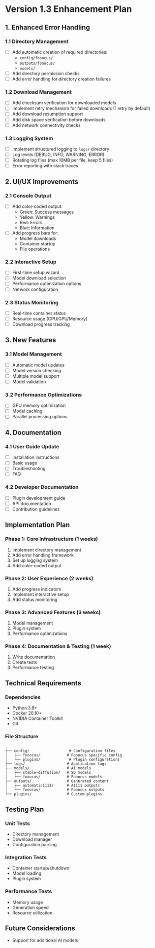# Version 1.3 Enhancement Plan

## 1. Enhanced Error Handling

### 1.1 Directory Management
- [ ] Add automatic creation of required directories:
  - `config/fooocus/`
  - `outputs/fooocus/`
  - `models/`
- [ ] Add directory permission checks
- [ ] Add error handling for directory creation failures

### 1.2 Download Management
- [ ] Add checksum verification for downloaded models
- [ ] Implement retry mechanism for failed downloads (1 retry by default)
- [ ] Add download resumption support
- [ ] Add disk space verification before downloads
- [ ] Add network connectivity checks

### 1.3 Logging System
- [ ] Implement structured logging to `logs/` directory
- [ ] Log levels (DEBUG, INFO, WARNING, ERROR)
- [ ] Rotating log files (max 10MB per file, keep 5 files)
- [ ] Error reporting with stack traces

## 2. UI/UX Improvements

### 2.1 Console Output
- [ ] Add color-coded output:
  - Green: Success messages
  - Yellow: Warnings
  - Red: Errors
  - Blue: Information
- [ ] Add progress bars for:
  - Model downloads
  - Container startup
  - File operations

### 2.2 Interactive Setup
- [ ] First-time setup wizard
- [ ] Model download selection
- [ ] Performance optimization options
- [ ] Network configuration

### 2.3 Status Monitoring
- [ ] Real-time container status
- [ ] Resource usage (CPU/GPU/Memory)
- [ ] Download progress tracking

## 3. New Features

### 3.1 Model Management
- [ ] Automatic model updates
- [ ] Model version checking
- [ ] Multiple model support
- [ ] Model validation

### 3.2 Performance Optimizations
- [ ] GPU memory optimization
- [ ] Model caching
- [ ] Parallel processing options

## 4. Documentation

### 4.1 User Guide Update
- [ ] Installation instructions
- [ ] Basic usage
- [ ] Troubleshooting
- [ ] FAQ

### 4.2 Developer Documentation
- [ ] Plugin development guide
- [ ] API documentation
- [ ] Contribution guidelines

## Implementation Plan

### Phase 1: Core Infrastructure (1 weeks)
1. Implement directory management
2. Add error handling framework
3. Set up logging system
4. Add color-coded output

### Phase 2: User Experience (2 weeks)
1. Add progress indicators
2. Implement interactive setup
3. Add status monitoring

### Phase 3: Advanced Features (3 weeks)
1. Model management
2. Plugin system
3. Performance optimizations

### Phase 4: Documentation & Testing (1 week)
1. Write documentation
2. Create tests
3. Performance testing

## Technical Requirements

### Dependencies
- Python 3.8+
- Docker 20.10+
- NVIDIA Container Toolkit
- Git

### File Structure
```
.
├── config/                  # Configuration files
│   ├── fooocus/            # Fooocus specific config
│   └── plugins/             # Plugin configurations
├── logs/                   # Application logs
├── models/                 # AI models
│   ├── stable-diffusion/   # SD models
│   └── fooocus/            # Fooocus models
├── outputs/                # Generated content
│   ├── automatic1111/      # A1111 outputs
│   └── fooocus/            # Fooocus outputs
└── plugins/                # Custom plugins
```

## Testing Plan

### Unit Tests
- Directory management
- Download manager
- Configuration parsing

### Integration Tests
- Container startup/shutdown
- Model loading
- Plugin system

### Performance Tests
- Memory usage
- Generation speed
- Resource utilization

## Future Considerations

- Support for additional AI models
